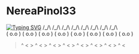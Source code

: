 # NereaPinol33

[![Typing SVG](https://readme-typing-svg.demolab.com/?lines=Hola+soc+Nerea+!!;Benvinguts+al+meu+github)](https://git.io/typing-svg)
 /\_/\    /\_/\    /\_/\    /\_/\   /\_/\    /\_/\    /\_/\    /\_/\  
( o.o )  ( o.o )  ( o.o )  ( o.o ) ( o.o )  ( o.o )  ( o.o )  ( o.o ) 
 > ^ <    > ^ <    > ^ <    > ^ <   > ^ <    > ^ <    > ^ <    > ^ <
